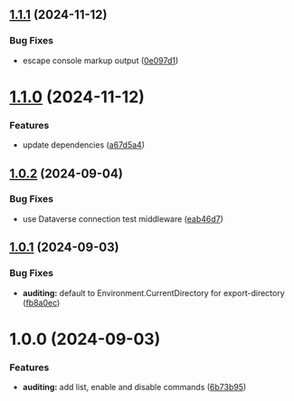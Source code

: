 ## [1.1.1](https://github.com/3mpowered/Dataverse.Convenience/compare/v1.1.0...v1.1.1) (2024-11-12)


### Bug Fixes

* escape console markup output ([0e097d1](https://github.com/3mpowered/Dataverse.Convenience/commit/0e097d11943dc56072a592b14629ba989a0a5846))

# [1.1.0](https://github.com/3mpowered/Dataverse.Convenience/compare/v1.0.2...v1.1.0) (2024-11-12)


### Features

* update dependencies ([a67d5a4](https://github.com/3mpowered/Dataverse.Convenience/commit/a67d5a42d71c6cbdd3a7f7592fef4b2004cd85f7))

## [1.0.2](https://github.com/3mpowered/Dataverse.Convenience/compare/v1.0.1...v1.0.2) (2024-09-04)


### Bug Fixes

* use Dataverse connection test middleware ([eab46d7](https://github.com/3mpowered/Dataverse.Convenience/commit/eab46d73a7009c509e555281610904e0e8226b5c))

## [1.0.1](https://github.com/3mpowered/Dataverse.Convenience/compare/v1.0.0...v1.0.1) (2024-09-03)


### Bug Fixes

* **auditing:** default to Environment.CurrentDirectory for export-directory ([fb8a0ec](https://github.com/3mpowered/Dataverse.Convenience/commit/fb8a0ecb4c5dbc63098a60d779b23a70c1642a4b))

# 1.0.0 (2024-09-03)


### Features

* **auditing:** add list, enable and disable commands ([6b73b95](https://github.com/3mpowered/Dataverse.Convenience/commit/6b73b957a067214a07e47682d9851eb64f47418c))
